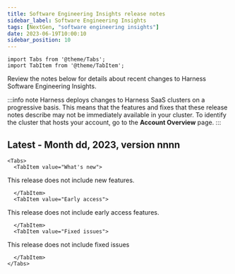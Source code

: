 ```yaml
---
title: Software Engineering Insights release notes
sidebar_label: Software Engineering Insights
tags: [NextGen, "software engineering insights"]
date: 2023-06-19T10:00:10
sidebar_position: 10
---
```

```mdx-code-block
import Tabs from '@theme/Tabs';
import TabItem from '@theme/TabItem';
```
Review the notes below for details about recent changes to Harness Software Engineering Insights.

:::info note
Harness deploys changes to Harness SaaS clusters on a progressive basis. This means that the features and fixes that these release notes describe may not be immediately available in your cluster. To identify the cluster that hosts your account, go to the **Account Overview** page.
:::

## Latest - Month dd, 2023, version nnnn

```mdx-code-block
<Tabs>
  <TabItem value="What's new">
```

This release does not include new features.

```mdx-code-block
  </TabItem>
  <TabItem value="Early access">
```

This release does not include early access features.

```mdx-code-block
  </TabItem>
  <TabItem value="Fixed issues">
```

This release does not include fixed issues

```mdx-code-block
  </TabItem>
</Tabs>
```

<!--## Previous releases

<details>
<summary>2023 releases</summary>

#### Month, dd, 2023, version nnnn

##### What's new

This release does not include new features.

##### Early access

This release does not include early access features.

##### Fixed issues

This release does not include fixed issues.

</details>
-->